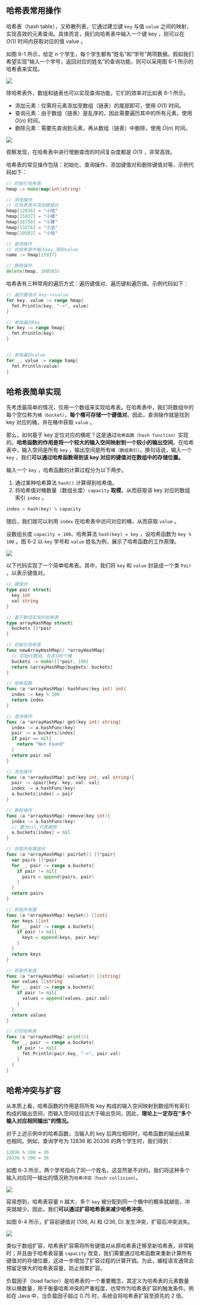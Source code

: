## 哈希表常用操作

哈希表（hash table），又称散列表，它通过建立键 `key` 与值 `value` 之间的映射，实现高效的元素查询。具体而言，我们向哈希表中输入一个键 key ，则可以在 
$O(1)$ 时间内获取对应的值 value 。

如图 6-1 所示，给定 $n$ 个学生，每个学生都有“姓名”和“学号”两项数据。假如我们希望实现“输入一个学号，返回对应的姓名”的查询功能，则可以采用图 6-1 所示的哈希表来实现。

![](assets/imgs/2025-07-14-14-27-30.png)

除哈希表外，数组和链表也可以实现查询功能，它们的效率对比如表 6-1 所示。

- 添加元素：仅需将元素添加至数组（链表）的尾部即可，使用 $O(1)$ 时间。
- 查询元素：由于数组（链表）是乱序的，因此需要遍历其中的所有元素，使用 $O(n)$ 时间。
- 删除元素：需要先查询到元素，再从数组（链表）中删除，使用 $O(n)$ 时间。

![](assets/imgs/2025-07-14-14-36-02.png)

观察发现，在哈希表中进行增删查改的时间复杂度都是 $O(1)$ ，非常高效。

哈希表的常见操作包括：初始化、查询操作、添加键值对和删除键值对等，示例代码如下：

```go
// 初始化哈希表
hmap := make(map[int]string)

// 添加操作
// 在哈希表中添加键值对
hmap[12836] = "小哈"
hmap[15937] = "小喽"
hmap[16750] = "小算"
hmap[13276] = "小法"
hmap[10583] = "小哈"

// 查询操作
// 向哈希表中输入key,得到value
name := hmap[15937]

// 删除操作
delete(hmap, 100583)
```

哈希表有三种常用的遍历方式：遍历键值对、遍历键和遍历值。示例代码如下：

```go
// 遍历键值对 key->vvalue
for key, value := range hmap{
  fmt.Println(key, "->", value)
}

// 单独遍历key
for key := range hmap{
  fmt.Println(key)
}


// 单独遍历value
for _, value := range hamp{
  fmt.Println(value)
}

```


## 哈希表简单实现

先考虑最简单的情况，仅用一个数组来实现哈希表。在哈希表中，我们将数组中的每个空位称为`桶（bucket）`，**每个桶可存储一个键值对**。因此，查询操作就是找到 key 对应的桶，并在桶中获取 `value` 。

那么，如何基于 key 定位对应的桶呢？这是通过`哈希函数（hash function）`实现的。**哈希函数的作用是将一个较大的输入空间映射到一个较小的输出空间**。在哈希表中，输入空间是所有 `key` ，输出空间是所有`桶（数组索引）`。换句话说，输入一个 `key` ，我们**可以通过哈希函数得到该 key 对应的键值对在数组中的存储位置。**


输入一个 `key` ，哈希函数的计算过程分为以下两步。

1. 通过某种哈希算法 `hash()` 计算得到哈希值。
2. 将哈希值对桶数量（数组长度）`capacity` **取模**，从而获取该 key 对应的数组索引 `index` 。

```go
index = hash(key) % capacity
```

随后，我们就可以利用 `index` 在哈希表中访问对应的桶，从而获取 `value` 。


设数组长度 `capacity = 100`、哈希算法 `hash(key) = key` ，设哈希函数为 `key % 100` 。图 6-2 以 `key` 学号和 `value` 姓名为例，展示了哈希函数的工作原理。

![](assets/imgs/2025-07-14-14-46-03.png)

以下代码实现了一个简单哈希表。其中，我们将 `key` 和 `value` 封装成一个类 `Pair` ，以表示键值对。

```go
// 键值对
type pair struct{
  key int
  val string
}

// 基于数组实现的哈希表
type arrayHashMap struct{
  buckets []*pair
}

// 初始化哈希表
func newArrayHashMap() *arrayHashMap{
  // 初始化数组，包含100个桶
  buckets := make([]*pair, 100)
  return &arrayHashMap{bugkets: buckets}
}

// 哈希函数
func (a *arrayHashMap) hashFunc(key int) int{
  index := key % 100
  return index
}

// 查询操作
func (a *arrayHashMap) get(key int) string{
  index := a.hashFunc(key)
  pair := a.buckets[index]
  if pair == nil{
    return "Not Found"
  }
  return pair.val
}

// 添加操作
func (a *arrayHashMap) put(key int, val string){
  pair := &pair{key: key, val: val}
  index := a.hashFunc(key)
  a.buckets[index] = pair
}

// 删除操作
func (a *arrayHashMap) remove(key int){
  index := a.hashFunc(key)
  // 置为nil,代表删除
  a.buckets[index] = nil
}

// 获取所有键值对
func (a *arrayHashMap) pairSet() []*pair{
  var pairs []*pair
  for _, pair := range a.buckets{
    if pair != nil{
      pairs = append(pairs, pair)
    }
  }
  return pairs
}

// 获取所有键
func (a *arrayHashMap) keySet() []int{
  var keys []int
  for _, pair := range a.buckets{
    if pair != nil{
      keys = append(keys, pair.key)
    }
  }
  return keys
}

// 获取所有值
func (a *arrayHashMap) valueSet() []string{
  var values []string
  for _, pair := range a.buckets{
    if pair != nil{
      values = append(values, pair.val)
    }
  }
  return values
}

// 打印哈希表
func (a *arrayHashMap) print(){
  for _, pair := range a.buckets{
    if pair != nil{
      fmt.Println(pair.key, "->", pair.val)
    }
  }
}

```


## 哈希冲突与扩容

从本质上看，哈希函数的作用是将所有 key 构成的输入空间映射到数组所有索引构成的输出空间，而输入空间往往远大于输出空间。因此，**理论上一定存在“多个输入对应相同输出”的情况。**

对于上述示例中的哈希函数，当输入的 key 后两位相同时，哈希函数的输出结果也相同。例如，查询学号为 12836 和 20336 的两个学生时，我们得到：

```go
12836 % 100 = 36
20336 % 100 = 36
```

如图 6-3 所示，两个学号指向了同一个姓名，这显然是不对的。我们将这种多个输入对应同一输出的情况称为`哈希冲突（hash collision）`。

![](assets/imgs/2025-07-14-15-05-18.png)

容易想到，哈希表容量 $n$ 越大，多个 `key` 被分配到同一个桶中的概率就越低，冲突就越少。因此，我们**可以通过扩容哈希表来减少哈希冲突**。

如图 6-4 所示，扩容前键值对 (136, A) 和 (236, D) 发生冲突，扩容后冲突消失。

![](assets/imgs/2025-07-14-15-06-23.png)

类似于数组扩容，哈希表扩容需将所有键值对从原哈希表迁移至新哈希表，非常耗时；并且由于哈希表容量 `capacity` 改变，我们需要通过哈希函数来重新计算所有键值对的存储位置，这进一步增加了扩容过程的计算开销。为此，编程语言通常会预留足够大的哈希表容量，防止频繁扩容。

负载因子（load factor）是哈希表的一个重要概念，其定义为哈希表的元素数量除以桶数量，用于衡量哈希冲突的严重程度，也常作为哈希表扩容的触发条件。例如在 Java 中，当负载因子超过 
$0.75$ 时，系统会将哈希表扩容至原先的 $2$ 倍。

